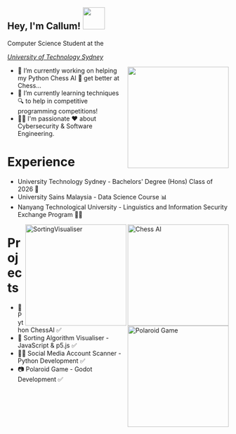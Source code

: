 <h2> Hey, I'm Callum! <img src="https://i.giphy.com/media/v1.Y2lkPTc5MGI3NjExenBjcDZqZXgzaHQyenBoYnZkMTV4cTN3MnFqcjRjbTF6enhmNmhldSZlcD12MV9pbnRlcm5hbF9naWZfYnlfaWQmY3Q9cw/mGcNjsfWAjY5AEZNw6/giphy.gif" width="50"></h2>
Computer Science Student at the <p><em><a href="https://www.uts.edu.au/">University of Technology Sydney</a></em></p>
<img align='right' src="https://i.giphy.com/media/v1.Y2lkPTc5MGI3NjExNnJ3YW16MXVweWI3Mmpqajlpb2R2am03czRvZTRhMDk1dGJlcmswZiZlcD12MV9pbnRlcm5hbF9naWZfYnlfaWQmY3Q9Zw/o0vwzuFwCGAFO/giphy.gif" width="230">

- 🔭 I’m currently working on helping my Python Chess AI 🐍 get better at Chess...
- 🌱 I’m currently learning techniques 🔍 to help in competitive programming competitions! 
- 👨‍💻 I'm passionate ❤ about Cybersecurity & Software Engineering.

# Experience
- University Technology Sydney - Bachelors' Degree (Hons) Class of 2026 🎉
- University Sains Malaysia - Data Science Course 📊
- Nanyang Technological University - Linguistics and Information Security Exchange Program 🐱‍👤

<img align='right' src="https://github.com/user-attachments/assets/bad91b9b-9ea2-43b8-8b0b-e1131f639554" alt="Chess AI" width="230" />
<img align='right' src="https://github.com/user-attachments/assets/c530cb40-3b61-4fd6-bf3b-033982428f79" alt="SortingVisualiser" width="230" />
<img align='right' src="https://github.com/user-attachments/assets/68fe7fdf-82ef-41dc-882c-95581f9878b2" alt="Polaroid Game" width="230" />

# Projects
- 🐍 Python ChessAI ✅ 
- 🧬 Sorting Algorithm Visualiser - JavaScript & p5.js ✅
- 🐱‍💻 Social Media Account Scanner - Python Development ✅
- 📷 Polaroid Game - Godot Development ✅


